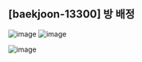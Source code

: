 ## [baekjoon-13300] 방 배정

![image](https://user-images.githubusercontent.com/22045163/109003448-ce453900-76ea-11eb-93c7-eb970f532bb3.png)
![image](https://user-images.githubusercontent.com/22045163/109003495-ddc48200-76ea-11eb-9e99-80f69701afbd.png)

![image](https://user-images.githubusercontent.com/22045163/109003538-e917ad80-76ea-11eb-868f-fc99debf7de3.png)
